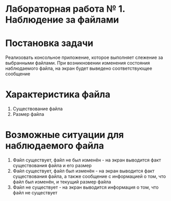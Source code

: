 # Лабораторная работа № 1. Наблюдение за файлами
# Постановка задачи
Реализовать консольное приложение, которое выполняет слежение за выбранными файлами. При возникновении изменения состояния наблюдаемого файла, на экран будет выведено соответствующее сообщение
# Характеристика файла
1. Существование файла
2. Размер файла
# Возможные ситуации для наблюдаемого файла
1. Файл существует, файл не был изменён - на экран выводится факт существования файла и его размер
2. Файл существует, файл был изменён - на экран выводится факт существования файла, а также сообщение с информацией о том, что файл был изменён, и текущий размер файла
3. Файл не существует - на экран выводится информация о том, что файл не существует
